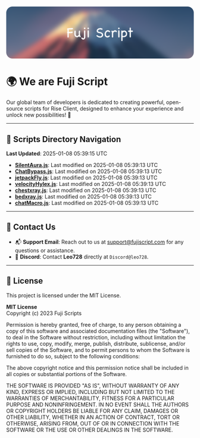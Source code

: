 ![Banner](.github/b.webp)

# 🌍 **We are Fuji Script**

Our global team of developers is dedicated to creating powerful, open-source scripts for Rise Client, designed to enhance your experience and unlock new possibilities! 🌟

---
<!-- SCRIPTS_NAVIGATION_START -->
## 📂 **Scripts Directory Navigation**

**Last Updated**: 2025-01-08 05:39:15 UTC

- **[SilentAura.js](scripts/SilentAura.js)**: Last modified on 2025-01-08 05:39:13 UTC
- **[ChatBypass.js](scripts/ChatBypass.js)**: Last modified on 2025-01-08 05:39:13 UTC
- **[jetpackFly.js](scripts/jetpackFly.js)**: Last modified on 2025-01-08 05:39:13 UTC
- **[velocityHylex.js](scripts/velocityHylex.js)**: Last modified on 2025-01-08 05:39:13 UTC
- **[chestxray.js](scripts/chestxray.js)**: Last modified on 2025-01-08 05:39:13 UTC
- **[bedxray.js](scripts/bedxray.js)**: Last modified on 2025-01-08 05:39:13 UTC
- **[chatMacro.js](scripts/chatMacro.js)**: Last modified on 2025-01-08 05:39:13 UTC

<!-- SCRIPTS_NAVIGATION_END -->

---

## 💬 **Contact Us**  
- 📬 **Support Email**: Reach out to us at [support@fujiscript.com](mailto:support@fujiscript.com) for any questions or assistance.  
- 💬 **Discord**: Contact **Leo728** directly at `Discord@leo728`.

---

## 📜 **License**

This project is licensed under the MIT License.  

**MIT License**  
Copyright (c) 2023 Fuji Scripts  

Permission is hereby granted, free of charge, to any person obtaining a copy of this software and associated documentation files (the "Software"), to deal in the Software without restriction, including without limitation the rights to use, copy, modify, merge, publish, distribute, sublicense, and/or sell copies of the Software, and to permit persons to whom the Software is furnished to do so, subject to the following conditions:  

The above copyright notice and this permission notice shall be included in all copies or substantial portions of the Software.  

THE SOFTWARE IS PROVIDED "AS IS", WITHOUT WARRANTY OF ANY KIND, EXPRESS OR IMPLIED, INCLUDING BUT NOT LIMITED TO THE WARRANTIES OF MERCHANTABILITY, FITNESS FOR A PARTICULAR PURPOSE AND NONINFRINGEMENT. IN NO EVENT SHALL THE AUTHORS OR COPYRIGHT HOLDERS BE LIABLE FOR ANY CLAIM, DAMAGES OR OTHER LIABILITY, WHETHER IN AN ACTION OF CONTRACT, TORT OR OTHERWISE, ARISING FROM, OUT OF OR IN CONNECTION WITH THE SOFTWARE OR THE USE OR OTHER DEALINGS IN THE SOFTWARE.  
